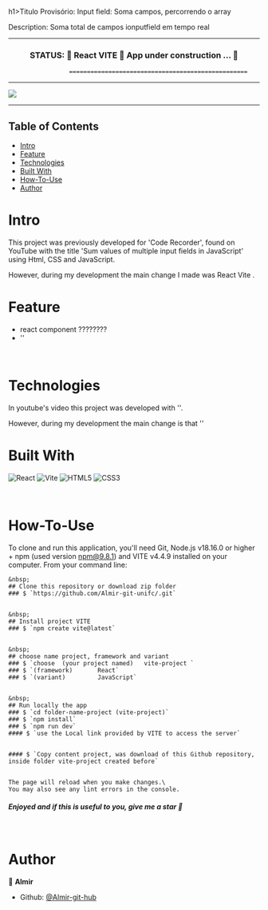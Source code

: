 h1>Titulo Provisório: Input field: Soma campos, percorrendo o array</h1>


Description: Soma total de campos ionputfield em tempo real

---------------------------------------------------------------------------------------------------------

 
<h3 align="center"> 
     STATUS: 🚧  React VITE 🚀 App under construction ...  🚧 
</h3>


                     ==================================================
                      

--------------------------------------------------------------------------------------


![](https://github.com/Almir-git-unifc//blob/main/.png)


--------------------------------------------------------------------------------------

<!-- START doctoc generated TOC please keep comment here to allow auto update -->
<!-- DON'T EDIT THIS SECTION, INSTEAD RE-RUN doctoc TO UPDATE -->


## Table of Contents
- [Intro ](#intro-)
- [Feature ](#feature-)
- [Technologies ](#technologies-)
- [Built With](#built-with)
- [How-To-Use ](#how-to-use-)
- [Author ](#author-)

<!-- END doctoc generated TOC please keep comment here to allow auto update -->


# Intro <a name = "Intro"></a>

This project was previously developed for 'Code Recorder', found on YouTube with the title 'Sum values of multiple input fields in JavaScript' using Html, CSS and JavaScript.

However, during my development the main change I made was React Vite .

<!-- 
Example: Layout de site responsivo, simples, criado com código html, css e javascript; usando regra de mídia, barra de rolagem, ícone de sanduíche e menu deslizante 
 -->



# Feature <a name = "Feature"></a>
- react component ????????
- ''  


&nbsp;
# Technologies <a name = "Technologies"></a>

In youtube's video this project was developed with ''.
<!-- 
Example: In youtube's video this project was developed with Html, css in React 
 -->

However, during my development the main change is that ''

<!-- 
Example: However, during my development the main change is that I used React VITE and React Icons.
 -->

# Built With 
![React](https://img.shields.io/badge/react-%23FA7343.svg?style=for-the-badge&logo=react&logoColor=%23000080)
![Vite](https://img.shields.io/badge/vite-%23646CFF.svg?style=for-the-badge&logo=vite&logoColor=white)
![HTML5](https://img.shields.io/badge/html5-%23E34F26.svg?style=for-the-badge&logo=html5&logoColor=white)
![CSS3](https://img.shields.io/badge/css3-%231572B6.svg?style=for-the-badge&logo=css3&logoColor=white)


 
 
&nbsp;
# How-To-Use <a name = "How-To-Use"></a>

To clone and run this application, you'll need Git, Node.js v18.16.0 or higher + npm (used version npm@9.8.1) and VITE v4.4.9 installed on your computer. 
From your command line:

```
&nbsp;
## Clone this repository or download zip folder
### $ `https://github.com/Almir-git-unifc/.git`


&nbsp;
## Install project VITE
### $ `npm create vite@latest`


&nbsp;
## choose name project, framework and variant
### $ `choose  (your project named)   vite-project `
### $ `(framework)       React`
### $ `(variant)         JavaScript`


&nbsp;
## Run locally the app
### $ `cd folder-name-project (vite-project)`
### $ `npm install`
### $ `npm run dev`
#### $ `use the Local link provided by VITE to access the server`


#### $ `Copy content project, was download of this Github repository, inside folder vite-project created before`


The page will reload when you make changes.\
You may also see any lint errors in the console.
```


<h5>
 Enjoyed and if this is useful to you, give me a star 🌟
</h5>



&nbsp;
# Author <a name = "Author"></a>

👤 **Almir**

- Github: [@Almir-git-hub](https://github.com/Almir-git-unifc)